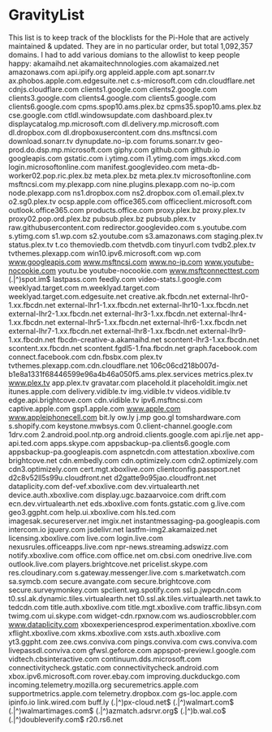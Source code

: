 # GravityList
This list is to keep track of the blocklists for the Pi-Hole that are actively maintained & updated. They are in no particular order, but total 1,092,357 domains.
I had to add various domians to the allowlist to keep people happy:
akamaihd.net
akamaitechnnologies.com
akamaized.net
amazonaws.com
api.ipify.org
appleid.apple.com
apt.sonarr.tv
ax.phobos.apple.com.edgesuite.net
c.s-microsoft.com
cdn.cloudflare.net
cdnjs.cloudflare.com
clients1.google.com
clients2.google.com
clients3.google.com
clients4.google.com
clients5.google.com
clients6.google.com
cpms.spop10.ams.plex.bz
cpms35.spop10.ams.plex.bz
cse.google.com
ctldl.windowsupdate.com
dashboard.plex.tv
displaycatalog.mp.microsoft.com
dl.delivery.mp.microsoft.com
dl.dropbox.com
dl.dropboxusercontent.com
dns.msftncsi.com
download.sonarr.tv
dynupdate.no-ip.com
forums.sonarr.tv
geo-prod.do.dsp.mp.microsoft.com
giphy.com
github.com
github.io
googleapis.com
gstatic.com
i.ytimg.com
i1.ytimg.com
imgs.xkcd.com
login.microsoftonline.com
manifest.googlevideo.com
meta-db-worker02.pop.ric.plex.bz
meta.plex.bz
meta.plex.tv
microsoftonline.com
msftncsi.com
my.plexapp.com
nine.plugins.plexapp.com
no-ip.com
node.plexapp.com
ns1.dropbox.com
ns2.dropbox.com
o1.email.plex.tv
o2.sg0.plex.tv
ocsp.apple.com
office365.com
officeclient.microsoft.com
outlook.office365.com
products.office.com
proxy.plex.bz
proxy.plex.tv
proxy02.pop.ord.plex.bz
pubsub.plex.bz
pubsub.plex.tv
raw.githubusercontent.com
redirector.googlevideo.com
s.youtube.com
s.ytimg.com
s1.wp.com
s2.youtube.com
s3.amazonaws.com
staging.plex.tv
status.plex.tv
t.co
themoviedb.com
thetvdb.com
tinyurl.com
tvdb2.plex.tv
tvthemes.plexapp.com
win10.ipv6.microsoft.com
wp.com
www.googleapis.com
www.msftncsi.com
www.no-ip.com
www.youtube-nocookie.com
youtu.be
youtube-nocookie.com
www.msftconnecttest.com
(\.|^)spot\.im$
lastpass.com
feedly.com
video-stats.l.google.com
weeklyad.target.com
m.weeklyad.target.com
weeklyad.target.com.edgesuite.net
creative.ak.fbcdn.net
external-lhr0-1.xx.fbcdn.net
external-lhr1-1.xx.fbcdn.net
external-lhr10-1.xx.fbcdn.net
external-lhr2-1.xx.fbcdn.net
external-lhr3-1.xx.fbcdn.net
external-lhr4-1.xx.fbcdn.net
external-lhr5-1.xx.fbcdn.net
external-lhr6-1.xx.fbcdn.net
external-lhr7-1.xx.fbcdn.net
external-lhr8-1.xx.fbcdn.net
external-lhr9-1.xx.fbcdn.net
fbcdn-creative-a.akamaihd.net
scontent-lhr3-1.xx.fbcdn.net
scontent.xx.fbcdn.net
scontent.fgdl5-1.fna.fbcdn.net
graph.facebook.com
connect.facebook.com
cdn.fbsbx.com
plex.tv
tvthemes.plexapp.com.cdn.cloudflare.net
106c06cd218b007d-b1e8a1331f68446599e96a4b46a050f5.ams.plex.services
metrics.plex.tv
www.plex.tv
app.plex.tv
gravatar.com
placehold.it
placeholdit.imgix.net
itunes.apple.com
delivery.vidible.tv
img.vidible.tv
videos.vidible.tv
edge.api.brightcove.com
cdn.vidible.tv
ipv6.msftncsi.com
captive.apple.com
gsp1.apple.com
www.apple.com
www.appleiphonecell.com
bit.ly
ow.ly
j.mp
goo.gl
tomshardware.com
s.shopify.com
keystone.mwbsys.com
0.client-channel.google.com
1drv.com
2.android.pool.ntp.org
android.clients.google.com
api.rlje.net
app-api.ted.com
apps.skype.com
appsbackup-pa.clients6.google.com
appsbackup-pa.googleapis.com
aspnetcdn.com
attestation.xboxlive.com
brightcove.net
cdn.embedly.com
cdn.optimizely.com
cdn2.optimizely.com
cdn3.optimizely.com
cert.mgt.xboxlive.com
clientconfig.passport.net
d2c8v52ll5s99u.cloudfront.net
d2gatte9o95jao.cloudfront.net
dataplicity.com
def-vef.xboxlive.com
dev.virtualearth.net
device.auth.xboxlive.com
display.ugc.bazaarvoice.com
drift.com
ecn.dev.virtualearth.net
eds.xboxlive.com
fonts.gstatic.com
g.live.com
geo3.ggpht.com
help.ui.xboxlive.com
hls.ted.com
imagesak.secureserver.net
imgix.net
instantmessaging-pa.googleapis.com
intercom.io
jquery.com
jsdelivr.net
lastfm-img2.akamaized.net
licensing.xboxlive.com
live.com
login.live.com
nexusrules.officeapps.live.com
npr-news.streaming.adswizz.com
notify.xboxlive.com
office.com
office.net
om.cbsi.com
onedrive.live.com
outlook.live.com
players.brightcove.net
pricelist.skype.com
res.cloudinary.com
s.gateway.messenger.live.com
s.marketwatch.com
sa.symcb.com
secure.avangate.com
secure.brightcove.com
secure.surveymonkey.com
spclient.wg.spotify.com
ssl.p.jwpcdn.com
t0.ssl.ak.dynamic.tiles.virtualearth.net
t0.ssl.ak.tiles.virtualearth.net
tawk.to
tedcdn.com
title.auth.xboxlive.com
title.mgt.xboxlive.com
traffic.libsyn.com
twimg.com
ui.skype.com
widget-cdn.rpxnow.com
ws.audioscrobbler.com
www.dataplicity.com
xboxexperiencesprod.experimentation.xboxlive.com
xflight.xboxlive.com
xkms.xboxlive.com
xsts.auth.xboxlive.com
yt3.ggpht.com
zee.cws.conviva.com
pings.conviva.com
cws.conviva.com
livepassdl.conviva.com
gfwsl.geforce.com
appspot-preview.l.google.com
vidtech.cbsinteractive.com
continuum.dds.microsoft.com
connectivitycheck.gstatic.com
connectivitycheck.android.com
xbox.ipv6.microsoft.com
rover.ebay.com
improving.duckduckgo.com
incoming.telemetry.mozilla.org
securemetrics.apple.com
supportmetrics.apple.com
telemetry.dropbox.com
gs-loc.apple.com
ipinfo.io
link.wired.com
buff.ly
(\.|^)px-cloud\.net$
(\.|^)walmart\.com$
(\.|^)walmartimages\.com$
(\.|^)azmatch\.adsrvr\.org$
(\.|^)b\.wal\.co$
(\.|^)doubleverify\.com$
r20.rs6.net

